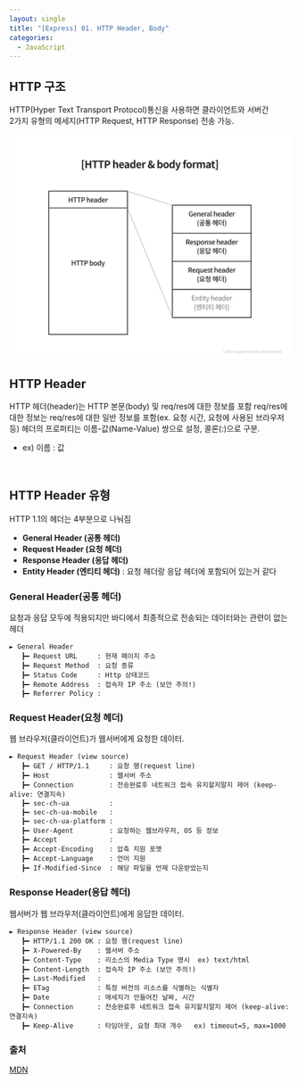 ```yaml
---
layout: single
title: "[Express] 01. HTTP Header, Body"
categories:
  - JavaScript
---
```


## HTTP 구조

HTTP(Hyper Text Transport Protocol)통신을 사용하면 클라이언트와 서버간<br>
2가지 유형의 메세지(HTTP Request, HTTP Response) 전송 가능.

![png](/images/express0101.png)

## HTTP Header

HTTP 헤더(header)는 HTTP 본문(body) 및 req/res에 대한 정보를 포함
req/res에 대한 정보는 req/res에 대한 일반 정보를 포함(ex. 요청 시간, 요청에 사용된 브라우저 등)
헤더의 프로퍼티는 이름-값(Name-Value) 쌍으로 설정, 콜론(:)으로 구분.
- ex) 이름 : 값

<br>

## HTTP Header 유형

HTTP 1.1의 헤더는 4부분으로 나눠짐
- **General Header (공통 헤더)**
- **Request Header (요청 헤더)**
- **Response Header (응답 헤더)**
- **Entity Header (엔티티 헤더)** : 요청 헤더랑 응답 헤더에 포함되어 있는거 같다

### General Header(공통 헤더)

요청과 응답 모두에 적용되지만 바디에서 최종적으로 전송되는 데이터와는 관련이 없는 헤더

```
► General Header
   ┣━ Request URL     : 현재 페이지 주소
   ┣━ Request Method  : 요청 종류
   ┣━ Status Code     : Http 상태코드
   ┣━ Remote Address  : 접속자 IP 주소 (보안 주의!)
   ┣━ Referrer Policy : 

```

### Request Header(요청 헤더)

웹 브라우저(클라이언트)가 웹서버에게 요청한 데이터.


```
► Request Header (view source)
   ┣━ GET / HTTP/1.1     : 요청 행(request line)
   ┣━ Host               : 웹서버 주소
   ┣━ Connection         : 전송완료후 네트워크 접속 유지할지말지 제어 (keep-alive: 연결지속)
   ┣━ sec-ch-ua          :
   ┣━ sec-ch-ua-mobile   :
   ┣━ sec-ch-ua-platform : 
   ┣━ User-Agent         : 요청하는 웹브라우저, OS 등 정보
   ┣━ Accept             :
   ┣━ Accept-Encoding    : 압축 지원 포멧
   ┣━ Accept-Language    : 언어 지원
   ┣━ If-Modified-Since  : 해당 파일을 언제 다운받았는지

```

### Response Header(응답 헤더)

웹서버가 웹 브라우저(클라이언트)에게 응답한 데이터.

```
► Response Header (view source)
   ┣━ HTTP/1.1 200 OK : 요청 행(request line)
   ┣━ X-Powered-By    : 웹서버 주소
   ┣━ Content-Type    : 리소스의 Media Type 명시  ex) text/html
   ┣━ Content-Length  : 접속자 IP 주소 (보안 주의!)
   ┣━ Last-Modified   : 
   ┣━ ETag            : 특정 버전의 리소스를 식별하는 식별자
   ┣━ Date            : 메세지가 만들어진 날짜, 시간
   ┣━ Connection      : 전송완료후 네트워크 접속 유지할지말지 제어 (keep-alive: 연결지속)
   ┣━ Keep-Alive      : 타임아웃, 요청 최대 개수   ex) timeout=5, max=1000

```



### 출처

[MDN](https://developer.mozilla.org/ko/docs/Web/HTTP/Headers)